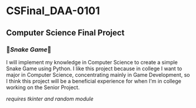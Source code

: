 # CSFinal_DAA-0101
## Computer Science Final Project
### 🐍*Snake Game*🐍
I will implement my knowledge in Computer Science to create a simple Snake Game using Python. I like this project because in college I want to major in Computer Science, concentrating mainly in Game Development, so I think this project will be a beneficial experience for when I'm in college working on the Senior Project.

*requires tkinter and random module*
